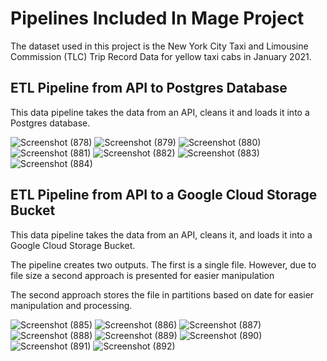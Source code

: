 # Pipelines Included In Mage Project

The dataset used in this project is the New York City Taxi and Limousine Commission (TLC) Trip Record Data for yellow taxi cabs in January 2021.

## ETL Pipeline from API to Postgres Database

This data pipeline takes the data from an API, cleans it and loads it into a Postgres database.

![Screenshot (878)](https://github.com/user-attachments/assets/5758a0be-1f7c-4941-b056-8fce008c1930)
![Screenshot (879)](https://github.com/user-attachments/assets/0f439a5f-04e0-42d8-822d-6acf2efa6317)
![Screenshot (880)](https://github.com/user-attachments/assets/6e73566a-45de-46b4-8fc1-c8bab1439ee2)
![Screenshot (881)](https://github.com/user-attachments/assets/326ef8ac-34e1-4343-a0b5-a85adb2d137b)
![Screenshot (882)](https://github.com/user-attachments/assets/5b55f1b6-c826-456f-bcb1-cf8511fcc973)
![Screenshot (883)](https://github.com/user-attachments/assets/c7b2a021-7bec-40eb-979e-f9123dafad6b)
![Screenshot (884)](https://github.com/user-attachments/assets/fcb19461-c750-43d0-8aa3-28b145cd9770)

## ETL Pipeline from API to a Google Cloud Storage Bucket

This data pipeline takes the data from an API, cleans it, and loads it into a Google Cloud Storage Bucket. 

The pipeline creates two outputs. The first is a single file. However, due to file size a second approach is presented for easier manipulation

The second approach stores the file in partitions based on date for easier manipulation and processing.

![Screenshot (885)](https://github.com/user-attachments/assets/21e8cde2-25a0-40ae-b95b-f9d9dc8ec5ec)
![Screenshot (886)](https://github.com/user-attachments/assets/c50a1af8-9b06-465b-88a8-336baa4ba653)
![Screenshot (887)](https://github.com/user-attachments/assets/f1543d0b-0a2c-4327-9574-7ee93c267f16)
![Screenshot (888)](https://github.com/user-attachments/assets/19ff17d5-3846-4b21-94cb-4fa36a2552f2)
![Screenshot (889)](https://github.com/user-attachments/assets/823ca556-6c9a-4e77-9853-44d59ce32b8a)
![Screenshot (890)](https://github.com/user-attachments/assets/2bf9fe97-1b1e-4fd3-bcf3-8ada0f91e3cf)
![Screenshot (891)](https://github.com/user-attachments/assets/3903ce3e-915a-40ba-8828-931fc0ca97f1)
![Screenshot (892)](https://github.com/user-attachments/assets/2925cfca-920b-4790-98c0-622368e2ea9b)
    
